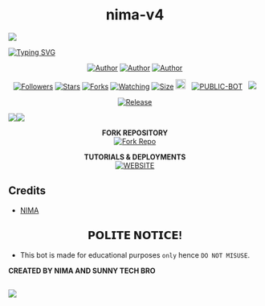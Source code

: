 <h1 align="center"> nima-v4 </h1>

<img align="center" height="auto"
src="https://i.postimg.cc/029xmZVt/IMG-20250801-003906-211.jpg">

[![Typing SVG](https://readme-typing-svg.herokuapp.com?font=Rockstar-ExtraBold&color=506EF8&lines=WELCOME+TO+NIMA+V4+MADE+BY;NIMA+CODER;THANKS+FOR+VISITING+MY+REPO)](https://git.io/typing-svg)
<br>

   </p>
<p align="center">
<a href="https://github.com/Nimeshamadhushan"><img title="Author" src="https://img.shields.io/badge/NIMA-blue?style=for-the-badge&logo=Github"></a> <a href="https://youtube.com/NIMA-coder"><img title="Author" src="https://img.shields.io/badge/NIMA YT CHANNEL-darkred?style=for-the-badge&logo=youtube"></a> <a href="https://wa.me/94726800969"><img title="Author" src="https://img.shields.io/badge/Contact NIMA-darkgreen?style=for-the-badge&logo=whatsapp"></a>
<p/> 

 <p align="center">
<a href="https://github.com/Nimeshamadhushan/followers"><img title="Followers" src="https://img.shields.io/github/followers/NIMA?color=purple&style=flat-square"></a>
<a href="https://github.com/Nimeshamadhushan/nima-v4/stargazers/"><img title="Stars" src="https://img.shields.io/github/stars/Nimeshamadhushan/nima-v4?color=blue&style=flat-square"></a>
<a href="https://github.com/Nimeshamadhushan/nima-v4/network/members"><img title="Forks" src="https://img.shields.io/github/forks/Nimeshamadhushan/nima-v4?color=blue&style=flat-square"></a>
<a href="https://github.com/Nimeshamadhushan/nima-v4/watchers"><img title="Watching" src="https://img.shields.io/github/watchers/Nimeshamadhushan/nima-v4?label=Watchers&color=blue&style=flat-square"></a>
<a href="https://github.com/Nimeshamadhushan/nima-v4/"><img title="Size" src="https://img.shields.io/github/repo-size/Nimeshamadhushan/nima-v4?style=flat-square&color=green"></a>
<a href="https://github.com/Nimeshamadhushan/nima-v4/graphs/commit-activity"><img height="20" src="https://img.shields.io/badge/Maintained%3F-yes-green.svg"></a>&nbsp;&nbsp;</a>
<a href="https://github.com/Nimeshamadhushan/nima-v4"nima-v4"><img title="PUBLIC-BOT" src="https://img.shields.io/static/v1?label=Language&message=English&style=flat-square&color=darkpink"></a> &nbsp;
  <img src="https://komarev.com/ghpvc/?username=Jeliostarr&label=VIEWS&style=flat-square&color=blue" />
</a>
<p align="center">
  <a href="https://github.com/Nimeshamadhushan/nima-v4"><img title="Release" src="https://img.shields.io/badge/Release-beta%20v1.0.5-darkcyan.svg?style=for-the-badge&logo=appveyor" /></a>

<p align='center'>
    </p>
<a><img src='https://i.imgur.com/LyHic3i.gif'/></a><a><img src='https://i.imgur.com/LyHic3i.gif'/></a>

<p align="center">
    <strong>FORK REPOSITORY</strong>
  <br>
    <a href="https://github.com/Nimeshamadhushan/nima-v4/fork" target="_blank">
        <img alt="Fork Repo" src="https://img.shields.io/badge/Fork%20Repo-100000?style=for-the-badge&logo=scan&logoColor=white&labelColor=darkblue&color=darkblue"/>
    </a>
</p>

<p align="center">
    <strong>TUTORIALS & DEPLOYMENTS</strong>
    <br>
    <a href="https://devmaxmd.netlify.app" target="_blank">
        <img alt="WEBSITE" src="https://img.shields.io/badge/Get%20Started-100000?style=for-the-badge&logo=scan&logoColor=white&labelColor=darkred&color=darkred"/>
    </a>
</p>

</details>

## Credits

- [NIMA](https://github.com/Nimeshamadhushan)


<h2 align="center">  𝗣𝗢𝗟𝗜𝗧𝗘 𝗡𝗢𝗧𝗜𝗖𝗘!
</h2>

- This bot is made for educational purposes `only` hence `DO NOT MISUSE`.

**CREATED BY NIMA AND SUNNY TECH BRO**
##

<a><img src='https://i.imgur.com/LyHic3i.gif'/>
